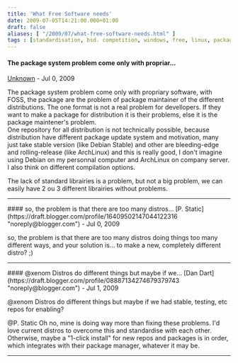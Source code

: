 ```yaml
---
title: 'What Free Software needs'
date: 2009-07-05T14:21:00.000+01:00
draft: false
aliases: [ "/2009/07/what-free-software-needs.html" ]
tags : [standardisation, bsd. competition, windows, free, linux, packages]
---
```


#### The package system problem come only with propriar...
[Unknown](https://draft.blogger.com/profile/03017160325987430398 "noreply@blogger.com") - <time datetime="2009-07-05T16:02:00.026+01:00">Jul 0, 2009</time>

The package system problem come only with propriary software, with FOSS, the package are the problem of package maintainer of the different distributions. The one format is not a real problem for devellopers. If they want to make a package for distribution it is their problems, else it is the package maintener's problem.  
One repository for all distribution is not technically possible, because distribution have different package update system and motivation, many just take stable version (like Debian Stable) and other are bleeding-edge and rolling-release (like ArchLinux) and this is really good, I don't imagine using Debian on my personnal computer and ArchLinux on company server. I also think on different compilation options.  
  
The lack of standard librairies is a problem, but not a big problem, we can easily have 2 ou 3 different librairies without problems.
<hr />
#### so, the problem is that there are too many distros...
[P. Static](https://draft.blogger.com/profile/16409502147044122316 "noreply@blogger.com") - <time datetime="2009-07-05T17:24:15.792+01:00">Jul 0, 2009</time>

so, the problem is that there are too many distros doing things too many different ways, and your solution is... to make a new, completely different distro? ;)
<hr />
#### @xenom Distros do different things but maybe if we...
[Dan Dart](https://draft.blogger.com/profile/08887134274679379743 "noreply@blogger.com") - <time datetime="2009-07-06T02:07:54.836+01:00">Jul 1, 2009</time>

@xenom Distros do different things but maybe if we had stable, testing, etc repos for enabling?  
  
@P. Static Oh no, mine is doing way more than fixing these problems. I'd love current distros to overcome this and standardise with each other. Otherwise, maybe a "1-click install" for new repos and packages is in order, which integrates with their package manager, whatever it may be.
<hr />
